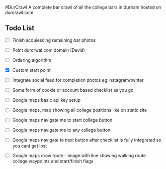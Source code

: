 #DurCrawl
A complete bar crawl of all the college bars in durham hosted on durcrawl.com

## Todo List
- [ ] Finish acquiescing remaining bar photos
- [ ] Point durcrwal.com domain (David)
- [ ] Ordering algorithm 
- [x] Custom start point
- [ ] Integrate social feed for completion photos eg instagram/twitter 
- [ ] Some form of cookie or account based checklist as you go
- [ ] Google maps basic api key setup
- [ ] Google maps, map showing all college positions like on static site
- [ ] Google maps navigate me to start college button
- [ ] Google maps navigate me to any college button
- [ ] Google maps navigate to next button after checklist is fully integrated so you cant get lost
- [ ] Google maps draw route - image with line showing walking route college waypoints and start/finish flags


